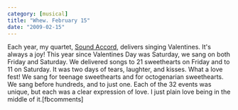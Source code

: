 ```yaml
---
category: [musical]
title: "Whew. February 15"
date: "2009-02-15"
---
```


Each year, my quartet, [Sound Accord](http://www.soundaccord.com), delivers singing Valentines. It's always a joy! This year since Valentines Day was Saturday, we sang on both Friday and Saturday. We delivered songs to 21 sweethearts on Friday and to 11 on Saturday. It was two days of tears, laughter, and kisses. What a love fest! We sang for teenage sweethearts and for octogenarian sweethearts. We sang before hundreds, and to just one. Each of the 32 events was unique, but each was a clear expression of love. I just plain love being in the middle of it.\[fbcomments\]
